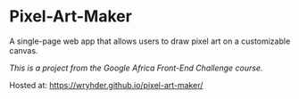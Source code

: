 # Pixel-Art-Maker
A single-page web app that allows users to draw pixel art on a customizable canvas.

*This is a project from the Google Africa Front-End Challenge course.*

Hosted at: https://wryhder.github.io/pixel-art-maker/
